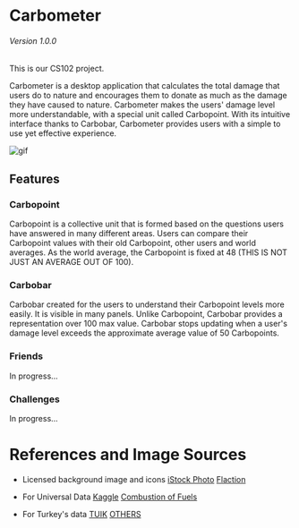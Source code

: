 # Carbometer 
###### Version 1.0.0
This is our CS102 project.

Carbometer is a desktop application that calculates the total damage that users do to nature and encourages them to donate as much as the damage they have caused to nature. Carbometer makes the users' damage level more understandable, with a special unit called Carbopoint. With its intuitive interface thanks to Carbobar, Carbometer provides users with a simple to use yet effective experience.

![gif](https://user-images.githubusercontent.com/72264947/103178442-da9c4980-4893-11eb-9e2f-43f4aea8c36e.gif)


## Features

### Carbopoint

Carbopoint is a collective unit that is formed based on the questions users have answered in many different areas. Users can compare their Carbopoint values with their old Carbopoint, other users and world averages.
As the world average, the Carbopoint is fixed at 48 (THIS IS NOT JUST AN AVERAGE OUT OF 100).

### Carbobar

Carbobar created for the users to understand their Carbopoint levels more easily. It is visible in many panels. Unlike Carbopoint, Carbobar provides a representation over 100 max value. Carbobar stops updating when a user's damage level exceeds the approximate average value of 50 Carbopoints.

### Friends 
In progress...

### Challenges 
In progress...

# References and Image Sources
* Licensed background image and icons 
[iStock Photo](https://www.istockphoto.com/tr/foto%C4%9Fraf/karbon-ayak-izi-sembol%C3%BC-ye%C5%9Fil-otlar%C4%B1n-yap%C4%B1lm%C4%B1%C5%9F-ye%C5%9Fil-enerji-kavram%C4%B1-gm871717404-145490015)
[Flaction](https://www.flaticon.com/)

* For Universal Data 
[Kaggle](https://www.kaggle.com/) 
[Combustion of Fuels](https://www.engineeringtoolbox.com/co2-emission-fuels-d_1085.html)
* For Turkey's data
[TUIK](https://www.tuik.gov.tr/) 
[OTHERS](https://docs.google.com/document/d/1xiDDanvmGvPreQkSTFbFpgwMrc3tQ_UsjpsqpNpH0jw/edit?usp=sharing)

